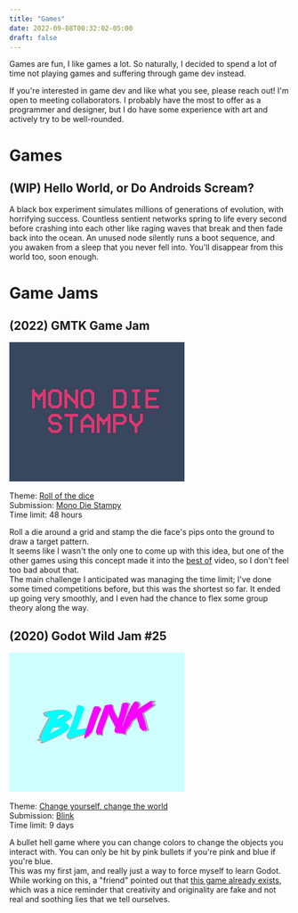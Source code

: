 ```yaml
---
title: "Games"
date: 2022-09-08T00:32:02-05:00
draft: false
---
```

Games are fun, I like games a lot. So naturally, I decided to spend a lot of time not playing games and suffering through game dev instead.

If you're interested in game dev and like what you see, please reach out! I'm open to meeting collaborators. I probably have the most to offer as a programmer and designer, but I do have some experience with art and actively try to be well-rounded.

# Games

## (WIP)  Hello World, or Do Androids Scream?
A black box experiment simulates millions of generations of evolution, with horrifying success. Countless sentient networks spring to life every second before crashing into each other like raging waves that break and then fade back into the ocean. An unused node silently runs a boot sequence, and you awaken from a sleep that you never fell into. You'll disappear from this world too, soon enough.

# Game Jams

## (2022) GMTK Game Jam
![MDS Logo](./mds.png)

Theme: [Roll of the dice](https://itch.io/jam/gmtk-jam-2022)\
Submission: [Mono Die Stampy](https://protocolseven.itch.io/mono-die-stampy)\
Time limit: 48 hours

Roll a die around a grid and stamp the die face's pips onto the ground to draw a target pattern.\
It seems like I wasn't the only one to come up with this idea, but one of the other games using this concept made it into the [best of](https://www.youtube.com/watch?v=XNCGdi2A6fQ) video, so I don't feel too bad about that.\
The main challenge I anticipated was managing the time limit; I've done some timed competitions before, but this was the shortest so far. It ended up going very smoothly, and I even had the chance to flex some group theory along the way.

## (2020) Godot Wild Jam #25
![Blink Logo](./blink.png)

Theme: [Change yourself, change the world](https://itch.io/jam/godot-wild-jam-25)\
Submission: [Blink](https://protocolseven.itch.io/blink)\
Time limit: 9 days

A bullet hell game where you can change colors to change the objects you interact with. You can only be hit by pink bullets if you're pink and blue if you're blue.\
This was my first jam, and really just a way to force myself to learn Godot. While working on this, a "friend" pointed out that [this game already exists](https://en.wikipedia.org/wiki/Ikaruga), which was a nice reminder that creativity and originality are fake and not real and soothing lies that we tell ourselves.

